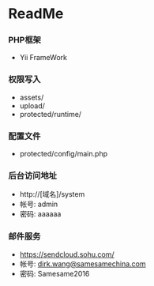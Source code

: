 # ReadMe #

### PHP框架 ###
* Yii FrameWork

### 权限写入 ###
* assets/
* upload/
* protected/runtime/

### 配置文件 ###

* protected/config/main.php

### 后台访问地址 ###

* http://[域名]/system
* 帐号: admin
* 密码: aaaaaa

### 邮件服务 ###

* https://sendcloud.sohu.com/
* 帐号: dirk.wang@samesamechina.com
* 密码: Samesame2016
